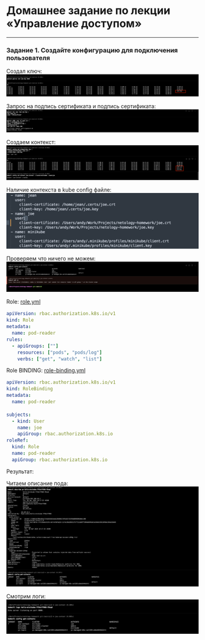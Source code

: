 # Домашнее задание по лекции «Управление доступом»

---

### Задание 1. Создайте конфигурацию для подключения пользователя

Создал ключ:
![hw-92-1-1.png](assets%2Fimages%2Fhw-92%2Fhw-92-1-1.png)

Запрос на подпись сертификата и подпись сертификата:
![hw-92-1-2.png](assets%2Fimages%2Fhw-92%2Fhw-92-1-2.png)

Создаем контекст:
![hw-92-1-3.png](assets%2Fimages%2Fhw-92%2Fhw-92-1-3.png)

Наличие контекста в kube config файле:
![hw-92-1-4.png](assets%2Fimages%2Fhw-92%2Fhw-92-1-4.png)

Проверяем что ничего не можем:
![hw-92-1-5.png](assets%2Fimages%2Fhw-92%2Fhw-92-1-5.png)

Role: [role.yml](assets%2Fk8s%2Fhw-92%2Frole.yml)

```yaml
apiVersion: rbac.authorization.k8s.io/v1
kind: Role
metadata:
  name: pod-reader    
rules:
  - apiGroups: [""]
    resources: ["pods", "pods/log"]
    verbs: ["get", "watch", "list"]
```

Role BINDING: [role-binding.yml](assets%2Fk8s%2Fhw-92%2Frole-binding.yml)

```yaml
apiVersion: rbac.authorization.k8s.io/v1
kind: RoleBinding
metadata:
  name: pod-reader

subjects:
  - kind: User
    name: joe
    apiGroup: rbac.authorization.k8s.io
roleRef:
  kind: Role
  name: pod-reader
  apiGroup: rbac.authorization.k8s.io
```

Результат:

Читаем описание пода:
![hw-92-1-6.png](assets%2Fimages%2Fhw-92%2Fhw-92-1-6.png)

Смотрим логи:
![hw-92-1-7.png](assets%2Fimages%2Fhw-92%2Fhw-92-1-7.png)